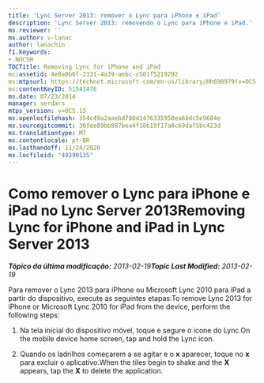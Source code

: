 ```yaml
---
title: 'Lync Server 2013: remover o Lync para iPhone e iPad'
description: 'Lync Server 2013: removendo o Lync para iPhone e iPad.'
ms.reviewer: ''
ms.author: v-lanac
author: lanachin
f1.keywords:
- NOCSH
TOCTitle: Removing Lync for iPhone and iPad
ms:assetid: 4e0a9b6f-2331-4a39-aebc-c501f5219292
ms:mtpsurl: https://technet.microsoft.com/en-us/library/Hh690979(v=OCS.15)
ms:contentKeyID: 51541476
ms.date: 07/23/2014
manager: serdars
mtps_version: v=OCS.15
ms.openlocfilehash: 354c49a2aaebd780d1476335950ea6bdc5e9684e
ms.sourcegitcommit: 36fee89bb887bea4f18b19f17a8c69daf5bc423d
ms.translationtype: MT
ms.contentlocale: pt-BR
ms.lasthandoff: 11/24/2020
ms.locfileid: "49390135"
---
```

# <a name="removing-lync-for-iphone-and-ipad-in-lync-server-2013"></a><span data-ttu-id="f22f9-103">Como remover o Lync para iPhone e iPad no Lync Server 2013</span><span class="sxs-lookup"><span data-stu-id="f22f9-103">Removing Lync for iPhone and iPad in Lync Server 2013</span></span>

<div data-xmlns="http://www.w3.org/1999/xhtml">

<div class="topic" data-xmlns="http://www.w3.org/1999/xhtml" data-msxsl="urn:schemas-microsoft-com:xslt" data-cs="https://msdn.microsoft.com/">

<div data-asp="https://msdn2.microsoft.com/asp">



</div>

<div id="mainSection">

<div id="mainBody"><span data-ttu-id="f22f9-104">

<span> </span></span><span class="sxs-lookup"><span data-stu-id="f22f9-104">

<span> </span></span></span>

<span data-ttu-id="f22f9-105">_**Tópico da última modificação:** 2013-02-19_</span><span class="sxs-lookup"><span data-stu-id="f22f9-105">_**Topic Last Modified:** 2013-02-19_</span></span>

<span data-ttu-id="f22f9-106">Para remover o Lync 2013 para iPhone ou Microsoft Lync 2010 para iPad a partir do dispositivo, execute as seguintes etapas:</span><span class="sxs-lookup"><span data-stu-id="f22f9-106">To remove Lync 2013 for iPhone or Microsoft Lync 2010 for iPad from the device, perform the following steps:</span></span>

1.  <span data-ttu-id="f22f9-107">Na tela inicial do dispositivo móvel, toque e segure o ícone do Lync.</span><span class="sxs-lookup"><span data-stu-id="f22f9-107">On the mobile device home screen, tap and hold the Lync icon.</span></span>

2.  <span data-ttu-id="f22f9-108">Quando os ladrilhos começarem a se agitar e o **x** aparecer, toque no **x** para excluir o aplicativo.</span><span class="sxs-lookup"><span data-stu-id="f22f9-108">When the tiles begin to shake and the **X** appears, tap the **X** to delete the application.</span></span>

<span data-ttu-id="f22f9-109"></div>

<span> </span>

</div>

</div>

</span><span class="sxs-lookup"><span data-stu-id="f22f9-109"></div>

<span> </span>

</div>

</div>

</span></span></div>

